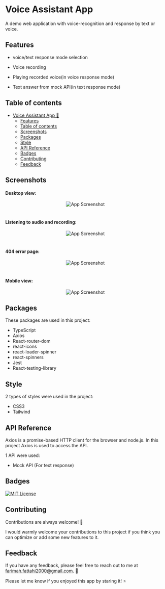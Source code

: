 
# Voice Assistant App

A demo web application with voice-recognition and response by text or voice. 

## Features

- voice/text response mode selection

- Voice recording
- Playing recorded voice(in voice response mode)
- Text answer from mock API(in text response mode)

## Table of contents

- [Voice Assistant App 📣](#voice-assistant-app)
  * [Features](#features)
  * [Table of contents](#table-of-contents)
  * [Screenshots](#screenshots)
  * [Packages](#packages)
  * [Style](#style)
  * [API Reference](#api-reference)
  * [Badges](#badges)
  * [Contributing](#contributing)
  * [Feedback](#feedback)

## Screenshots

#### Desktop view:

  <div align="center">

![App Screenshot](https://github.com/user-attachments/assets/4227089a-afeb-49c9-ad98-7adab281be1f)

  
  </div>
  
  #

  #### Listening to audio and recording:

  <div align="center">

![App Screenshot](https://github.com/user-attachments/assets/203e0d54-25e0-44f9-9000-dea2332433f9)

  
  </div>

   #

  #### 404 error page:

  <div align="center">

![App Screenshot](https://github.com/user-attachments/assets/f1f976e5-677a-4856-8a40-46767fc1a9b2)

  
  </div>
  
  #

#### Mobile view:

  <div align="center">

![App Screenshot](https://github.com/user-attachments/assets/bad3e930-d9ce-4977-8d53-c71d98a4e49d)


  
  </div>

## Packages

These packages are used in this project:

- TypeScript
- Axios
- React-router-dom
- react-icons
- react-loader-spinner
- react-spinners
- Jest
- React-testing-library
## Style
2 types of styles were used in the project:

- CSS3
- Tailwind


## API Reference

Axios is a promise-based HTTP client for the browser and node.js. In this project Axios is used to access the API.

1 API were used:
- Mock API (For text response)

## Badges

[![MIT License](https://img.shields.io/github/repo-size/Farimah71/voiceAssistant?style=flat-square)](https://choosealicense.com/licenses/mit/)


## Contributing

Contributions are always welcome! :seedling:

I would warmly welcome your contributions to this project if you think you can optimize or add some new features to it.



## Feedback

If you have any feedback, please feel free to reach out to me at farimah.fattahi2000@gmail.com. :email:

Please let me know if you enjoyed this app by staring it! :star:
